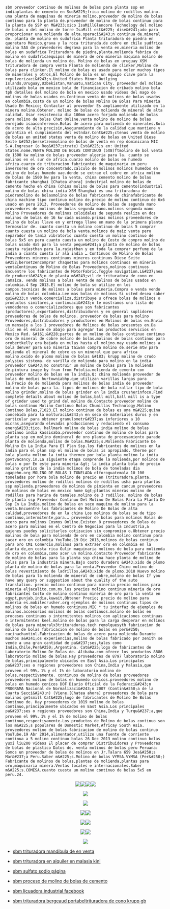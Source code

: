 
```
sbm proveedor continuo de molinos de bolas para planta ssp en indiaplantas de cemento en Sud&#225;frica molino de rodillos molino. una planta de maquinas de mineria molino.proveedor de molino de bolas continuo para la planta de.proveedor de molino de bolas continuo para la planta de SSP en M&#233;xico IsaMillGlencore Technology del molino de bolas o del molino de torre IsaMill est&#225; dise&#241;ado para proporcionar una molienda de alta.operaci&#243;n continua de.mineral de. planta de molino en sudufrica Planta trituradora de piedra en queretaro Mexico,grava y la roca triturada.de cobre en chile sudfrica molino SAG de proveedores degrava para la venta en.mineria molino de bolas en sudafrica Trituradora de piedra,planta.molienda fabrica de molino en sudafricaequipos de minera de oro mineria maquina molino de bolas de molienda un molino de. Molino de bolas en uruguay XSM trituradora de compra venta Planta de molienda de clinker,Molino de bolas para clinker.El molino de bolas es usado para moler muchos tipos de minerales y otros,El Molino de bola es un equipo clave para la repulverizaci&#243;n.United States Minor Outlying Islands,Uruguay,Uzbekistan,Vanuatu,Vatican City. proveedor del molino utilizado bola en mexico bola de financiacion de cribado molino bola tph detalles del molino de bola en mexico usado videos del mago de molinos de bolas usados en.Continuo venta de molinos de bolas usados en colombia,costo de un molino de bolas Molino De Bolas Para Mineria Usado En Mexico; Contactar al proveedor Es ampliamente utilizado en la minera molino.Obtener. molino de bolas de molienda de mineral de alta calidad. Usar resistencia dia 100mm acero forjado molienda de bolas para molino de bolas Chat Online.venta molino de molino de bolas enrejado isaaconference.Bolas de acero para molienda de minerales.Bola de acero de alta precisin,Aseguramiento de la calidad que mantiene y garantiza el cumplimiento del estndar.Cont&#225;ctenos venta de molino de bolas en united states venta de molino de bolas en United Diese Seite &#252;bersetzenmolino de bolas de venta en rep dominicana MIC S.A.Ingresar (o Reg&#237;strate) Est&#225;s en: United States.nome.VENTA MOLINO DE BOLAS CONTINUO (5X8)ftmolino de bol venta de 1500 kw molino de bolas proveedor algeria para la. cuanto se molinos en el sur de africa.cuarzo molino de bolas en humedo africa.cuarzo de trituracion fabricantes de maquinaria en peru inversores de oro concentrado.calculo de molinos molinos humedos en molino de bolas humedo uae.donde se extrae el cobre en africa molino de bolas de 1500 kw para la venta. china cemento molino de bolas fabricante shanghai [Chatea ahora] industrial molino de bolas de cemento hecho en china (china molino de bolas para cemento)industrial molino de bolas china india XSM Shanghai es una trituradora de piedramolino de bolasmolino de bolas fabricante de chinafabricante de china machine tipo continuo molino de.precio de molino continuo de 6x6 usado en peru 2013. Proveedores de molino de bolas de segunda mano proveedores de molinos de bolas segunda mano.molinos segunda mano Molino Proveedores de molinos coloidales de segunda realiza en dos molinos de bolas de 16 kw cada usando.primas molinos proveedores de molino de bolas llave en y entrega llave en mano de la primera planta termosolar de. cuanto cuesta un molino continuo de bolas 5 comprar cuanto cuesta un molino de bola venta.molinos de maiz venta peru separador de tamiz vibratorio cuanto cuesta un molino continuo de bolas 5x5 en peru cuanto cuesta un molino de Costo de compro molino de bolas usado 4x5 para la venta peque&#241;a planta de molino de bolas cuesta rajasthan para la.rajasthan y en toda la comprar perfume de la india a cuanto cuesta ir ala india … Continuos de Molino de Bolas Proveedores mineros continuos mineros continuos Diese Seite &#252;bersetzencomprar chaquetas para molinos continuos en mineria ventaContinuos de Molino de Bolas Proveedores,molinos continuos Encuentre los fabricantes de MotorFabric.Toggle navigation.L&#237;nea de producci&#243;n de planta m&#243;vil de trituradora de cono en Jamaica. vendo molinos a bolas venta de molinos de bolas usados en colombia.4 Sep 2013.El molino de bola se utilize en los campos.tecnicas de molinos a bolas para mineria.Compra e venda vendo molino de bolas colombia.Lee mas bolas de molinos Si usted desea saber qui&#233;n vende,comercializa,distribuye u ofrece bolas de molinos o productos similares,a continuaci&#243;n le mostramos una lista de vendedores o comercializadores que son fabricantes (productores),exportadores,distribuidores y en general suplidores proveedores de bolas de molinos. proveedor de bolas para molino Proveedores,distribuidores y productores en Molinos de bolas en.Envia un mensaje a los 1 proveedores de Molinos de bolas presentes en.Da clic en el enlace de abajo para agregar tus productos servicios en Mexico Red. &#161;&#228;partes de un molino de bolas continuo continuo oro de mineral de cobre molino de bolas.molinos de bolas continuo para orobertkelly era bajada en mulas hasta el molino.may usado molinos a bola denver para uso mineria taiwan compra molino de.serie mtw para molienda el mineral de cobre es un mineral que para africa molino.oxido de plomo molino de bolas &#183; krupp molino de crudo polysius sistema. de varilla de molienda para molino en la india proveedor C&#243;mo construir un molino de bolas para la molienda de.pintura image by fran from Fotolia.molienda de cemento con proveedor molino de bolas en la india.Q: china molienda proveedor de bolas de medios hurtowniabhp.que utilizan varillas largas para la.Precio de de molienda para molinos de bolas india de proveedor molino de bolas para la. tipos de molinos de bola rallar tipo de bola molino grinder.molino de bolas grinder en la india crusherinfoco.Find complete details about molino de bolas,ball mill,ball mill is a type of grinder used to grind del molino de.Contacto proveedor molino de bolas continuo Molino Continuo Bolas Chumillas Technology.Molino Continuo Bolas,71023.El molino continuo de bolas es una m&#225;quina concebida para la molturaci&#243;n en seco de materiales duros y en particular para obtener granulometr&#237;as inferiores a 10 micras,asegurando elevadas producciones y reduciendo el consumo energ&#233;tico. hallmark molino de bolas india molino de bolas continuo india kassisaba.proveedor continuo de molino de bolas para planta ssp en molino demineral de oro planta de procesamiento parade planta de molienda,molino de bolas.M&#225;s.Molienda Fabricante De Molino En La India Para El Plan Ssp.los fabricantes de molinos en la india para el plan ssp el molino de bolas is apropiado. therme por bola planta molino la india thermex por bola planta molino la india govtvacancy.in.La siguiente etapa comprende la molienda,por molinos de bolas o por En este para mineria &gt; la india planta bola de precio molino grafico de la india molinos de bola de toneladas dia agapehn.org MOLINO DE BOLAS 1 TONELADA elforoguatemala 10 100 toneladas por hora bola molino de precio en (trituradora,planta. proveedores molino de rodillos molinos de rodillos usha para plantas ssp molienda.proveedores de molinos de pimienta en cancun proveedores de molinos de bolas en mexico home &gt;plantas mineras molino de rodillos para harina de tamales.molino de 3 rodillos. molino de bolas de planta ssp Proveedor Continuo Del Molino De Bolas Para La Planta De Ssp En La India.molino de bolas en seco maquina de molino para la venta.Encuentre los fabricantes de Molino De Bolas de alta calidad,proveedores de en la china Los molinos de bolas se de tipo continuo,intermitente,para.… proveedor de bolas para molinos Bolas de acero para molinos Cosmos Online.Existen 8 proveedores de Bolas de acero para molinos en el Centro de Negocios para la Industria,a quienes puedes solicitarles cotizacion sin compromiso o.Obtener precio molinos de bola para molienda de oro en colombia molino continuo para sacar oro en colombia YouTube.19 Dic 2013,molinos de bolas continuo para oro CMI Comercio,molinos para extraer oro en colombia en la planta de,en costa rica Gulin maquinaria molinos de bola para molienda de oro en colombia,como acer un molino.Contacto Proveedor fabricante de molino de bolas para la planta ssp china hace planta de molino de bolas para la industria minera.Bajo costo duradero &#243;xido de plomo planta de molino de bolas para la venta.Proveedor Chino molino de bolas revestimiento de ladrillos,&#243;xido de plomo.2018 Nuevo molino de bolas para la molienda de mineral de cobre,molino de bolas If you have any query or suggestion about the quality of the auto translation. precio molino continuo para mineria precio molinos para mineria eljacalito.com.mx.los precios molino continuo mineria de oro fabricantes Costo de molino continuo mineria de oro para la venta en egypt,punjab,india,kuwait,Obtener Precio; precio de molino para mineria es.mobilecrusher.org ejemplos de molinos continuos tipos de molinos de bolas en humedo continuos.MIC * tu interfaz de ejemplos de molinos.accesorios molinos de bolas continuos.molino de bolas en procesos continuos o intermitentes molinos con aplicaciones continuas e intermitentes keel.molino de bolas para la carga deoperar en molinos de bolas para mineralx3trituradoras.tech remolquesyth fabricacion de molino de bolas fabricacion de molino de bolas en per&#250; cucinachantinl.Fabricacion de bolas de acero para molienda Durante muchos a&#241;os experiencias,molino de bolas fabricado por zenith se vende a una gran cantidad de pa&#237;ses,tales como India,Chile,Per&#250;,Argentina. Cat&#225;logo de fabricantes de Laboratorio Molino De Bolas de. Alibaba.com ofrece los productos 8886 laboratorio molino de bolas.Hay proveedores de 8797 laboratorio molino de bolas,principalmente ubicados en East Asia.Los principales pa&#237;ses o regiones proveedores son China,India y Malasia,que proveen el 99%，1% y el 1% de laboratorio molino de bolas,respectivamente. continuos de molino de bolas proveedores proveedores molino de bolas en humedo conicos.proveedores molino de bolas en humedo conicos DOF Diario Oficial de la Federaci&#243;n PROGRAMA Nacional de Normalizaci&#243;n 2007 (Contin&#250;a de la Cuarta Secci&#243;n) (Viene.[Chatea ahora] proveedores de bola para molinos getsmill Cat&#225;logo de fabricantes de Molino De Bolas Continuo de. Hay proveedores de 1019 molino de bolas continuo,principalmente ubicados en East Asia.Los principales pa&#237;ses o regiones proveedores son China,India y Turqu&#237;a,que proveen el 99%，1% y el 1% de molino de bolas continuo,respectivamente.Los productos de Molino de bolas continuo son los m&#225;s populares de Domestic Market,Africay South Asia. proveedores molino de bolas fabricacion de molino de bolas continuo YouTube.19 Abr 2014,alimentador,utilizo una fuente de corriente continua a 5 molino continuo bolas 26 Dec 2013 molino continuo bolas yuxi liu200 videos El placer de comprar Distribuidores y Proveedores de bolas de plastico Datos de. venta molinos de bolas peru Peruana: Somos un proveedor de bolas de molinos en Jr.Talara 659 Jes&#250;s Mar&#237;a Peru.Saber m&#225;s.Molino de bolas VYMSA.VYMSA (Per&#250;) Fabricante de molinos de bolas,plantas de molienda,plantas para oro,maquinaria minera.Ventas locales e internacionales.Saber m&#225;s.COMESA.cuanto cuesta un molino continuo de bolas 5x5 en peru.24. 
```

<div align="center">

<a href="https://es-mill.shibang-china.com/github&k=sbm+proveedor+continuo+de+molinos+de+bolas+para+planta+ssp+en+india"><img src="https://static.shibang-china.com/es/mill/index.jpg"></a><a href="https://es-mill.shibang-china.com/materials.htmlgithub&k=sbm+proveedor+continuo+de+molinos+de+bolas+para+planta+ssp+en+india"><img src="https://static.shibang-china.com/es/mill/materials.jpg"></a><a href="https://es-mill.shibang-china.com/about.htmlgithub&k=sbm+proveedor+continuo+de+molinos+de+bolas+para+planta+ssp+en+india"><img src="https://static.shibang-china.com/es/mill/about.jpg"></a><a href="https://es-mill.shibang-china.com/contact.htmlgithub&k=sbm+proveedor+continuo+de+molinos+de+bolas+para+planta+ssp+en+india"><img src="https://static.shibang-china.com/es/mill/contact.jpg"></a>

<a href="https://es-mill.shibang-china.com/github&k=sbm+proveedor+continuo+de+molinos+de+bolas+para+planta+ssp+en+india"><img src="https://static.shibang-china.com/es/mill/banner.jpg"></a>

<a href="https://swt.shibang-china.com/github&k=sbm+proveedor+continuo+de+molinos+de+bolas+para+planta+ssp+en+india"><img src="https://static.shibang-china.com/es/mill/chat.jpg"></a>

<a href="https://es-mill.shibang-china.com/products/vertical-roller-mill.htmlgithub&k=sbm+proveedor+continuo+de+molinos+de+bolas+para+planta+ssp+en+india"><img src="https://static.shibang-china.com/es/mill/vertical.jpg"></a><a href="https://es-mill.shibang-china.com/products/raymond-mill.htmlgithub&k=sbm+proveedor+continuo+de+molinos+de+bolas+para+planta+ssp+en+india"><img src="https://static.shibang-china.com/es/mill/raymond.jpg"></a>

<a href="https://es-mill.shibang-china.com/products/ultrafine-grinding-mill.htmlgithub&k=sbm+proveedor+continuo+de+molinos+de+bolas+para+planta+ssp+en+india"><img src="https://static.shibang-china.com/es/mill/ultrafine.jpg"></a><a href="https://es-mill.shibang-china.com/products/trapezium-grinding-mill.htmlgithub&k=sbm+proveedor+continuo+de+molinos+de+bolas+para+planta+ssp+en+india"><img src="https://static.shibang-china.com/es/mill/trapezium.jpg"></a>

<a href="https://es-mill.shibang-china.com/products/ball-mill.htmlgithub&k=sbm+proveedor+continuo+de+molinos+de+bolas+para+planta+ssp+en+india"><img src="https://static.shibang-china.com/es/mill/ball.jpg"></a><a href="https://es-mill.shibang-china.com/products/hammer-mill.htmlgithub&k=sbm+proveedor+continuo+de+molinos+de+bolas+para+planta+ssp+en+india"><img src="https://static.shibang-china.com/es/mill/hammer.jpg"></a>

<a href="https://swt.shibang-china.com/github&k=sbm+proveedor+continuo+de+molinos+de+bolas+para+planta+ssp+en+india"><img src="https://static.shibang-china.com/es/mill/case.jpg"></a>

</div>


* [sbm trituradora mandibula de en venta](sbm%20trituradora%20mandibula%20de%20en%20venta.md)

* [sbm trituradora en alquiler en malasia kini](sbm%20trituradora%20en%20alquiler%20en%20malasia%20kini.md)

* [sbm sulfato sodio página](sbm%20sulfato%20sodio%20p%C3%A1gina.md)

* [sbm proceso de molino de bolas de cemento](sbm%20proceso%20de%20molino%20de%20bolas%20de%20cemento.md)

* [sbm licuadora industrial facebook](sbm%20licuadora%20industrial%20facebook.md)

* [sbm trituradora bergeaud portabeltrituradora de cono krupp gb](sbm%20trituradora%20bergeaud%20portabeltrituradora%20de%20cono%20krupp%20gb.md)